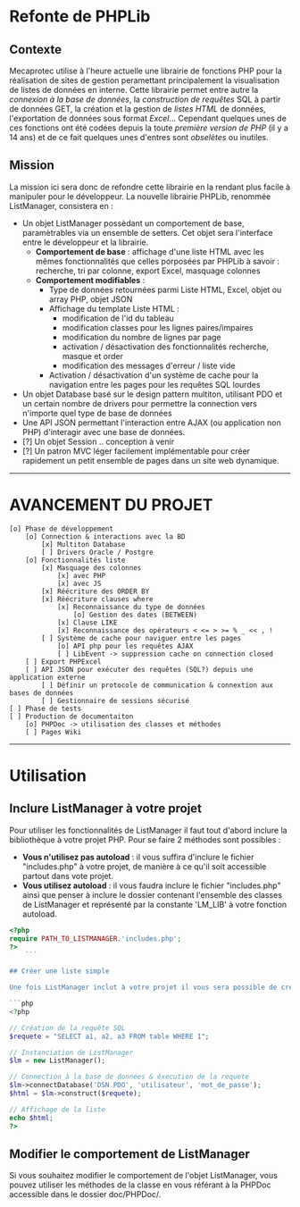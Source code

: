 Refonte de PHPLib
=============================================

## Contexte

Mecaprotec utilise à l'heure actuelle une librairie de fonctions PHP pour la réalisation de sites de gestion peramettant principalement la visualisation de listes de données en interne. Cette librairie permet entre autre la *connexion à la base de données*, la *construction de requêtes* SQL à partir de données GET, la création et la gestion de *listes HTML* de données, l'exportation de données sous format *Excel*... Cependant quelques unes de ces fonctions ont été codées depuis la toute *première version de PHP* (il y a 14 ans) et de ce fait quelques unes d'entres sont *obselètes* ou inutiles.

## Mission

La mission ici sera donc de refondre cette librairie en la rendant plus facile à manipuler pour le développeur. La nouvelle librairie PHPLib, renommée ListManager, consistera en :
* Un objet ListManager possèdant un comportement de base, paramètrables via un ensemble de setters. Cet objet sera l'interface entre le développeur et la librairie.
    * **Comportement de base** : affichage d'une liste HTML avec les mêmes fonctionnalités que celles porposées par PHPLib à savoir : recherche, tri par colonne, export Excel, masquage colonnes
    * **Comportement modifiables** :
        * Type de données retournées parmi Liste HTML, Excel, objet ou array PHP, objet JSON
        * Affichage du template Liste HTML :
            * modification de l'id du tableau
            * modification classes pour les lignes paires/impaires
            * modification du nombre de lignes par page
            * activation / désactivation des fonctionnalités recherche, masque et order
            * modification des messages d'erreur / liste vide
        * Activation / désactivation d'un système de cache pour la navigation entre les pages pour les requêtes SQL lourdes
* Un objet Database basé sur le design pattern multiton, utilisant PDO et un certain nombre de drivers pour permettre la connection vers n'importe quel type de base de données
* Une API JSON permettant l'interaction entre AJAX (ou application non PHP) d'interagir avec une base de données.
* [?] Un objet Session .. conception à venir
* [?] Un patron MVC léger facilement implémentable pour créer rapidement un petit ensemble de pages dans un site web dynamique.

---------------------------------------------------------------

# AVANCEMENT DU PROJET
    
    [o] Phase de développement
        [o] Connection & interactions avec la BD
            [x] Multiton Database
            [ ] Drivers Oracle / Postgre
        [o] Fonctionnalités liste
            [x] Masquage des colonnes
                [x] avec PHP
                [x] avec JS
            [x] Réécriture des ORDER BY
            [x] Réécriture clauses where
                [x] Reconnaissance du type de données
                    [o] Gestion des dates (BETWEEN)
                [x] Clause LIKE
                [x] Reconnaissance des opérateurs < <= > >= % _ << , !
            [ ] Système de cache pour naviguer entre les pages
                [o] API php pour les requêtes AJAX
                [ ] LibEvent -> suppression cache on connection closed
        [ ] Export PHPExcel
        [ ] API JSON pour exécuter des requêtes (SQL?) depuis une application externe
            [ ] Définir un protocole de communication & connextion aux bases de données
            [ ] Gestionnaire de sessions sécurisé
    [ ] Phase de tests
    [ ] Production de documentaiton
        [o] PHPDoc -> utilisation des classes et méthodes
        [ ] Pages Wiki

-----------------------------------------------------------------

# Utilisation

## Inclure ListManager à votre projet

Pour utiliser les fonctionnalités de ListManager il faut tout d'abord inclure la bibliothèque à votre projet PHP. Pour se faire 2 méthodes sont possibles : 
* **Vous n'utilisez pas autoload** : il vous suffira d'inclure le fichier "includes.php" à votre projet, de manière à ce qu'il soit accessible partout dans vote projet.
* **Vous utilisez autoload** : il vous faudra inclure le fichier "includes.php" ainsi que penser à inclure le dossier contenant l'ensemble des classes de ListManager et représenté par la constante 'LM_LIB' à votre fonction autoload.

```php
<?php
require PATH_TO_LISTMANAGER.'includes.php';
?>
    ```

## Créer une liste simple

Une fois ListManager inclut à votre projet il vous sera possible de créer votre preière liste HTML. Pour se faire vous aurez besoin d'un accès à une base de données et d'une requête SQL qui sélectionnera les données souhaitées. Le code ci-dessous vous permet d'afficher le contenu des attributs *a1 a2 et a3* de la table *table* :

```php
<?php

// Création de la requête SQL
$requete = "SELECT a1, a2, a3 FROM table WHERE 1";

// Instanciation de ListManager
$lm = new ListManager();

// Connection à la base de données & éxecution de la requete
$lm->connectDatabase('DSN PDO', 'utilisateur', 'mot_de_passe');
$html = $lm->construct($requete);

// Affichage de la liste
echo $html;
?>
```

## Modifier le comportement de ListManager

Si vous souhaitez modifier le comportement de l'objet ListManager, vous pouvez utiliser les méthodes de la classe en vous référant à la PHPDoc accessible dans le dossier doc/PHPDoc/.
